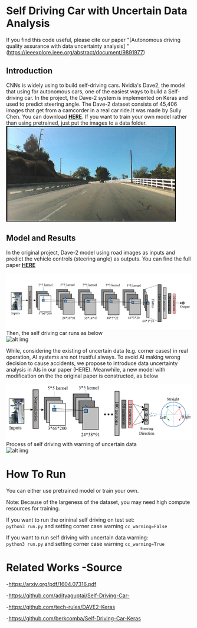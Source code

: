 # Self Driving Car with Uncertain Data Analysis
If you find this code useful, please cite our paper "[Autonomous driving quality assurance with data uncertainty analysis] " (https://ieeexplore.ieee.org/abstract/document/9891977)
## Introduction
CNNs is widely using to build self-driving cars. Nvidia's Dave2,
 the model that using for autonomous cars, one of the easiest ways to build a Self-driving car. 
In the project, the Dave-2 system is implemented on Keras and used to predict steering angle. 
The Dave-2 dataset consists of 45,406 images that get from a camcorder in a real car ride.It was made by Sully Chen. You can download **[HERE](https://drive.google.com/file/d/0B-KJCaaF7elleG1RbzVPZWV4Tlk/view)**.
If you want to train your own model rather than using pretrained, just put the images to a data folder. <br>
![alt img](./images/data_sample.png)<br>


## Model and Results

In the original project, Dave-2 model using road images as inputs and predict the vehicle controls (steering angle) as outputs. You can find the full paper **[HERE](https://arxiv.org/pdf/1604.07316.pdf)** <br>

![alt img](./images/model1.PNG)<br>
Then, the self driving car runs as below <br>
![alt img](./images/video1.gif)<br>

While, considering the existing of uncertain data (e.g. corner cases) in real operation,
AI systems are not trustful always. To avoid AI making wrong decision to cause accidents, 
we propose to introduce data uncertainty analysis in AIs in our paper (HERE). Meanwhile, a new model with modification on the the original paper is constructed, as below <br>

![alt img](./images/model2.PNG)<br>
Process of self driving with warning of uncertain data <br>
![alt img](./images/video2.gif)<br>

# How To Run

You can either use pretrained model or train your own. 

Note: Because of the largeness of the dataset, you may need high compute resources for training.

If you want to run the orininal self driving on test set:  <br>
 `python3 run.py` and setting corner case warning `cc_warning=False` 

If you want to run self driving with uncertain data warning:  <br>
 `python3 run.py` and setting corner case warning `cc_warning=True` 

# Related Works -Source

-https://arxiv.org/pdf/1604.07316.pdf

-https://github.com/adityaguptai/Self-Driving-Car-

-https://github.com/tech-rules/DAVE2-Keras

-https://github.com/berkcomba/Self-Driving-Car-Keras








